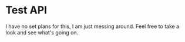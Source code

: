 # Test API

I have no set plans for this, I am just messing around.
Feel free to take a look and see what's going on.
